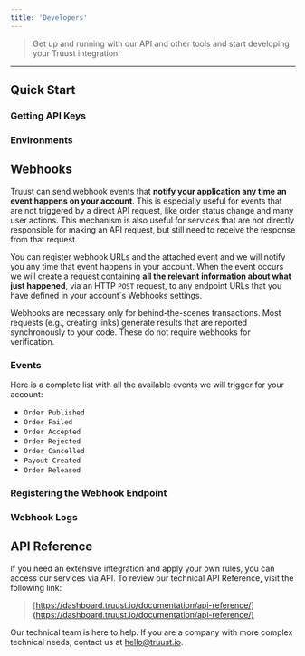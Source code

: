 ```yaml
---
title: 'Developers'
---
```


> Get up and running with our API and other tools and start developing your Truust integration.

---

## Quick Start

### Getting API Keys

### Environments

## Webhooks

Truust can send webhook events that **notify your application any time an event happens on your account**. This is especially useful for events that are not triggered by a direct API request, like order status change and many user actions. This mechanism is also useful for services that are not directly responsible for making an API request, but still need to receive the response from that request.

You can register webhook URLs and the attached event and we will notify you any time that event happens in your account. When the event occurs we will create a request containing **all the relevant information about what just happened**, via an HTTP `POST` request, to any endpoint URLs that you have defined in your account´s Webhooks settings.

Webhooks are necessary only for behind-the-scenes transactions. Most requests (e.g., creating links) generate results that are reported synchronously to your code. These do not require webhooks for verification.

### Events

Here is a complete list with all the available events we will trigger for your account:

- `Order Published`
- `Order Failed`
- `Order Accepted`
- `Order Rejected`
- `Order Cancelled`
- `Payout Created`
- `Order Released`

### Registering the Webhook Endpoint

### Webhook Logs

## API Reference

If you need an extensive integration and apply your own rules, you can access our services via API. To review our technical API Reference, visit the following link:

> [https://dashboard.truust.io/documentation/api-reference/](https://dashboard.truust.io/documentation/api-reference/)

Our technical team is here to help. If you are a company with more complex technical needs, contact us at [hello@truust.io](mailto:hello@truust.io).
